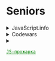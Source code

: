 # Seniors

<details>
  <summary>JavaScript.info</summary>

- [x] [chapter II](https://github.com/duttdutt/seniors/tree/main/javascript.info/chapter%20II)
- [x] [chapter IV](https://github.com/duttdutt/seniors/tree/main/javascript.info/chapter%20IV)
- [x] [chapter V](https://github.com/duttdutt/seniors/tree/main/javascript.info/chapter%20V)
- [x] [chapter VI](https://github.com/duttdutt/seniors/tree/main/javascript.info/chapter%20VI)
- [x] [chapter VII](https://github.com/duttdutt/seniors/tree/main/javascript.info/chapter%20VII)
- [x] [chapter VIII](https://github.com/duttdutt/seniors/tree/main/javascript.info/chapter%20VIII)
- [x] [chapter IX](https://github.com/duttdutt/seniors/tree/main/javascript.info/chapter%20IX)
- [x] [chapter X](https://github.com/duttdutt/seniors/tree/main/javascript.info/chapter%20X)
- [x] [chapter XI](https://github.com/duttdutt/seniors/tree/main/javascript.info/chapter%20XI)
</details>

<details>
  <summary>Codewars</summary>
  <details>
  <!-- ============= 2024 ============= -->
    <summary>2024</summary>
    <details>
    <summary>August, Total: 16<strong>(normal)</strong></summary>

- _5kyu_: 2 entries
- _6kyu_: 8 entries
- _7kyu_: 6 entries

    </details>
    <details>
    <summary>September, total: 9<strong>(bad)</strong></summary>

- _5kyu_: 2 entry
- _6kyu_: 2 entries
- _7kyu_: 5 entries

  </details>
  <details>
  <summary>October, total: 5<strong>(bad)</strong></summary>

- _5kyu_: 0 entry
- _6kyu_: 1 entries
- _7kyu_: 4 entries

  </details>

  <details>
  <summary>November, total: 1<strong>(awful)</strong></summary>

- _5kyu_: 0 entry
- _6kyu_: 1 entries
- _7kyu_: 0 entries

  </details>
  <details>
  <summary>December, total: 0<strong>(awful)</strong></summary>

- _5kyu_: 0 entry
- _6kyu_: 0 entries
- _7kyu_: 0 entries

  </details>
</details>
<details>
  <!-- ============= 2025 ============= -->
  <summary>2025</summary>
  <details>
  <summary>January 2025, total: 0<strong>(awful)</strong></summary>

- _5kyu_: 0 entry
- _6kyu_: 0 entries
- _7kyu_: 0 entries

  </details>
  <details>
  <summary>February 2025, total: 2<strong>(bad)</strong></summary>

- _5kyu_: 0 entry
- _6kyu_: 1 entries
- _7kyu_: 1 entries

  </details>

  <details>
  <summary>March 2025, total: 7<strong>(bad)</strong></summary>

- _5kyu_: 1 entry
- _6kyu_: 5 entries
- _7kyu_: 1 entries

  </details>
</details>
<!-- ============= All entries ============= -->
<details>
  <summary>All entries</summary>

### 5kyu

- [Greed is good](https://www.codewars.com/kata/5270d0d18625160ada0000e4) 15 August, 2024
- [DirectionsReduction](https://www.codewars.com/kata/550f22f4d758534c1100025a) 19 August, 2024
- [Moving Zeros to End](https://www.codewars.com/kata/52597aa56021e91c93000cb0) 14 September, 2024
- [Flatten](https://www.codewars.com/kata/513fa1d75e4297ba38000003) 23 September, 2024
- [The Hashtag Generator](https://www.codewars.com/kata/52449b062fb80683ec000024) 19 March, 2025

### 6kyu

- [Simple card game](https://www.codewars.com/kata/53417de006654f4171000587) 15 August, 2024
- [Two Sum](https://www.codewars.com/kata/52c31f8e6605bcc646000082) 15 August, 2024
- [Bit Counting](https://www.codewars.com/kata/526571aae218b8ee490006f4) 15 August, 2024
- [Persistent Bugger](https://www.codewars.com/kata/54bf1c2cd5b56cc47f0007a1) 16 August, 2024
- [Sum Of Digits](https://www.codewars.com/kata/541c8630095125aba6000c00) 17 August, 2024
- [Narcissistic Number](https://www.codewars.com/kata/5287e858c6b5a9678200083c) 17 August, 2024
- [Santas Master Plan](https://www.codewars.com/kata/52afd1fe8f7c52a0e1000304) 22 August, 2024
- [Unix Style](https://www.codewars.com/kata/52249faee9abb9cefa0001ee) 23 August, 2024
- [Find the odd int](https://www.codewars.com/kata/54da5a58ea159efa38000836) 14 September, 2024
- [Array Diff](https://www.codewars.com/kata/523f5d21c841566fde000009) 14 September, 2024
- [Polish Notation](https://www.codewars.com/kata/5e5b7f55c2e8ae0016f42339) 23 September, 2024
- [Array Diff](https://www.codewars.com/kata/523f5d21c841566fde000009) 14 October, 2024
- [Custom Array Filter](https://www.codewars.com/kata/53fc954904a45eda6b00097f) 3 March, 2025
- [Who Likes it](https://www.codewars.com/kata/5266876b8f4bf2da9b000362) 19 March, 2025
- [Stop gninnipS My sdroW!](https://www.codewars.com/kata/5264d2b162488dc400000001) 19 March, 2025
- [Dublicate Encoder](https://www.codewars.com/kata/54b42f9314d9229fd6000d9c) 19 March, 2025
- [Find The Parity Outliner](https://www.codewars.com/kata/5526fc09a1bbd946250002dc) 19 March, 2025
- [Count characters in your string](https://www.codewars.com/kata/52efefcbcdf57161d4000091) 20 March, 2025
- [Find the missing letter](https://www.codewars.com/kata/5839edaa6754d6fec10000a2) 20 March, 2025

### 7kyu

- [Training Time](https://www.codewars.com/kata/572ab0cfa3af384df7000ff8) 15 August, 2024
- [How Many](https://www.codewars.com/kata/5a00e01cf96fb70001cfa659) 16 August, 2024
- [My Language Skills](www.codewars.com/kata/5b16490986b6d336c900007d) 19 August, 2024
- [Sum Even Numbers](https://www.codewars.com/kata/586beb5ba44cfc44ed0006c3) 22 August, 2024
- [Unique Sum](https://www.codewars.com/kata/56b1eb19247c01493a000065) 22 August, 2024
- [Credit Card Mask](https://www.codewars.com/kata/5412509bd436bd33920011bc) 27 August, 2024
- [Highest and Lowers](https://www.codewars.com/kata/554b4ac871d6813a03000035) 14 September, 2024
- [Descending Order](https://www.codewars.com/kata/5467e4d82edf8bbf40000155) 14 September, 2024
- [Sum of two lowest](https://www.codewars.com/kata/558fc85d8fd1938afb000014) 14 September, 2024
- [Map Function Issue](https://www.codewars.com/kata/560fbc2d636966b21e00009e) 15 September, 2024
- [Naughty or Nice](https://www.codewars.com/kata/5662b14e0a1fb8320a00005c) 19 September, 2024
- [Election Winners](https://www.codewars.com/kata/58881b859ab1e053240000cc) 3 March, 2025

</details>

</details>

<details>
  <summary>

<a href="https://t.me/jsgrill" style="color: #008000; text-decoration: underline">

    JS-прожарка

</a>

  </summary>

- _15 October_: 4 entries
  - 2 отлично(решил сам),
  - 1 хорошо(попросил чатик подсобить с реализацией(без кода, только текст))
  - 0 нормально(знатно распросил чатик + был код от него/подглядел в решения)
  - 1 плохо(без шансов)
- _16 October_: 1 entry
  - 1 отлично(решил сам)
- _19 October_: 2 entries

  - 3 нормально(знатно распросил чатик/подглядел в решения)

- [Task 0](https://t.me/jsgrill/23) 15 October, отлично
- [Task 1](https://t.me/jsgrill/26) 15 October, плохо
- [Task 2](https://t.me/jsgrill/27) 15 October, нормально
- [Task 3](https://t.me/jsgrill/28) 15 October, отлично
- [Task 5](https://t.me/jsgrill/30) 16 October, отлично
- [Task 7](https://t.me/jsgrill/32) 19 October, нормально
- [Task 9](https://t.me/jsgrill/35) 19 October, нормально
- [Task 10](https://t.me/jsgrill/37) 19 October, нормально
</details>
